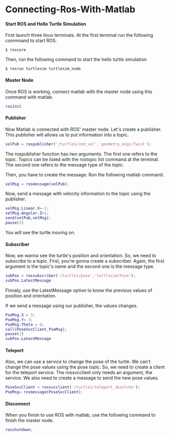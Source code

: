 # Connecting-Ros-With-Matlab
#### Start ROS and Hello Turtle Simulation

First launch three linux terminals. At the first terminal run the following commnand to start ROS.

`$ roscore`

Then, run the following command to start the hello turtle simulation

`$ rosrun turtlesim turtlesim_node`


#### Master Node

Once ROS is working, connect matlab with the master node using this command with matlab.
```matlab
rosinit
```
#### Publisher

Now Matlab is connected with ROS' master node. Let's create a publisher. 
This publisher will allows us to put information into a topic.
```matlab
velPub = rospublisher('/turtle1/cmd_vel','geometry_msgs/Twist');
```
The rospublisher function has two arguments. The first one refers to the topic. Topics can be listed with the rostopic list command at the terminal.
The second one refers to the message type of the topic.

Then, you have to create the message. Run the following matlab command.
```matlab
velMsg = rosmessage(velPub);
```
Now, send a message with velocity information to the topic using the publisher. 
```matlab
velMsg.Linear.X=-1;
velMsg.Angular.Z=1;
send(velPub,velMsg);
pause(1) 
```
You will see the turtle moving on.

#### Subscriber

Now, we wanna see the turtle's position and orientation. So, we need to subscribe to a topic.
First, you're gonna create a subscriber. Again, the first argument is the topic's name and the second one is the message type.

```matlab
subPos = rossubscriber('/turtle1/pose','turtlesim/Pose');
subPos.LatestMessage  
```
Finnaly, use the LatestMessage option to know the previous values of position and orientation.

If we send a message using our publisher, the values changes.

```matlab
PseMsg.X = 3;
PseMsg.Y= 3;
PseMsg.Theta = 8;
call(PoseSvcClient,PseMsg);
pause(1)
subPos.LatestMessage 
```
#### Teleport
Also, we can use a service to change the pose of the turtle. We can't change the pose values using the pose topic. So, we need to create a client for the teleport service. The rossvcclient only needs an argument, the service. We also need to create a message to send the new pose values.

```matlab
PoseSvcClient = rossvcclient('/turtle1/teleport_absolute');
PseMsg= rosmessage(PoseSvcClient);
```

#### Disconnect

When you finish to use ROS with matlab,  use the following command to finish the master node.
```matlab
rosshutdown;
```
